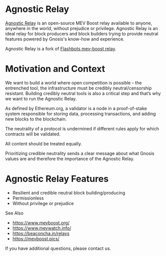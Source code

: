 # Agnostic Relay

[Agnostic Relay](http://agnostic-relay.net/) is an open-source MEV Boost relay available to anyone, anywhere in the world, without prejudice or privilege. Agnostic Relay is an ideal relay for block producers and block builders trying to provide neutral features powered by Gnosis's know-how and experience.

Agnostic Relay is a fork of [Flashbots mev-boost relay](https://github.com/flashbots/mev-boost-relay).

# Motivation and Context

We want to build a world where open competition is possible - the entrenched tool, the infrastructure must be credibly neutral/censorship resistant.  Building credibly neutral tools is also a critical step and that’s why we want to run the Agnostic Relay.

As defined by Ethereum.org, a validator is a node in a proof-of-stake system responsible for storing data, processing transactions, and adding new blocks to the blockchain.
 
The neutrality of a protocol is undermined if different rules apply for which contracts will be validated. 

All content should be treated equally.

Prioritizing credible neutrality sends a clear message about what Gnosis values are and therefore the importance of the Agnostic Relay.

# Agnostic Relay Features 

* Resilient and credible neutral block building/producing
* Permissionless
* Without privilege or prejudice

See Also

* https://www.mevboost.org/ 
* https://www.mevwatch.info/ 
* https://beaconcha.in/relays 
* https://mevboost.pics/ 

If you have additional questions, please contact us. 
